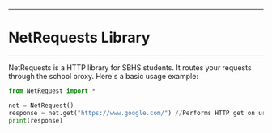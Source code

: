 *******************
# NetRequests Library
*******************

NetRequests is a HTTP library for SBHS students. It routes your
requests through the school proxy. Here's a basic usage example:

```python
from NetRequest import *

net = NetRequest()
response = net.get("https://www.google.com/") //Performs HTTP get on url
print(response)
```
